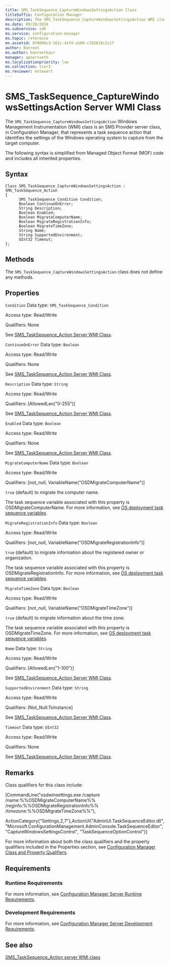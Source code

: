```yaml
---
title: SMS_TaskSequence_CaptureWindowsSettingsAction Class
titleSuffix: Configuration Manager
description: The SMS_TaskSequence_CaptureWindowsSettingsAction WMI class that represents a task sequence action that identifies the settings of the Windows operating system to capture from the target computer.
ms.date: 09/20/2016
ms.subservice: sdk
ms.service: configuration-manager
ms.topic: reference
ms.assetid: 8f0098c3-161c-41fd-a109-c7d2018c2c17
author: Banreet
ms.author: banreetkaur
manager: apoorvseth
ms.localizationpriority: low
ms.collection: tier3
ms.reviewer: mstewart
---
```

# SMS_TaskSequence_CaptureWindowsSettingsAction Server WMI Class
The `SMS_TaskSequence_CaptureWindowsSettingsAction` Windows Management Instrumentation (WMI) class is an SMS Provider server class, in Configuration Manager, that represents a task sequence action that identifies the settings of the Windows operating system to capture from the target computer.

 The following syntax is simplified from Managed Object Format (MOF) code and includes all inherited properties.

## Syntax

```
Class SMS_TaskSequence_CaptureWindowsSettingsAction : SMS_TaskSequence_Action
{
      SMS_TaskSequence_Condition Condition;
      Boolean ContinueOnError;
      String Description;
      Boolean Enabled;
      Boolean MigrateComputerName;
      Boolean MigrateRegistrationInfo;
      Boolean MigrateTimeZone;
      String Name;
      String SupportedEnvironment;
      UInt32 Timeout;
};
```

## Methods
 The `SMS_TaskSequence_CaptureWindowsSettingsAction` class does not define any methods.

## Properties
 `Condition`
 Data type: `SMS_TaskSequence_Condition`

 Access type: Read/Write

 Qualifiers: None

 See [SMS_TaskSequence_Action Server WMI Class](../../../develop/reference/osd/sms_tasksequence_action-server-wmi-class.md).

 `ContinueOnError`
 Data type: `Boolean`

 Access type: Read/Write

 Qualifiers: None

 See [SMS_TaskSequence_Action Server WMI Class](../../../develop/reference/osd/sms_tasksequence_action-server-wmi-class.md).

 `Description`
 Data type: `String`

 Access type: Read/Write

 Qualifiers: [AllowedLen("0-255")]

 See [SMS_TaskSequence_Action Server WMI Class](../../../develop/reference/osd/sms_tasksequence_action-server-wmi-class.md).

 `Enabled`
 Data type: `Boolean`

 Access type: Read/Write

 Qualifiers: None

 See [SMS_TaskSequence_Action Server WMI Class](../../../develop/reference/osd/sms_tasksequence_action-server-wmi-class.md).

 `MigrateComputerName`
 Data type: `Boolean`

 Access type: Read/Write

 Qualifiers: [not_null, VariableName("OSDMigrateComputerName")]

 `true` (default) to migrate the computer name.

 The task sequence variable associated with this property is OSDMigrateComputerName. For more information, see [OS deployment task sequence variables](../../../osd/understand/task-sequence-variables.md).

 `MigrateRegistrationInfo`
 Data type: `Boolean`

 Access type: Read/Write

 Qualifiers: [not_null, VariableName("OSDMigrateRegistrationInfo")]

 `true` (default) to migrate information about the registered owner or organization.

 The task sequence variable associated with this property is OSDMigrateRegistrationInfo. For more information, see [OS deployment task sequence variables](../../../osd/understand/task-sequence-variables.md).

 `MigrateTimeZone`
 Data type: `Boolean`

 Access type: Read/Write

 Qualifiers: [not_null, VariableName("OSDMigrateTimeZone")]

 `true` (default) to migrate information about the time zone.

 The task sequence variable associated with this property is OSDMigrateTimeZone. For more information, see [OS deployment task sequence variables](../../../osd/understand/task-sequence-variables.md).

 `Name`
 Data type: `String`

 Access type: Read/Write

 Qualifiers: [AllowedLen("1-100")]

 See [SMS_TaskSequence_Action Server WMI Class](../../../develop/reference/osd/sms_tasksequence_action-server-wmi-class.md).

 `SupportedEnvironment`
 Data type: `String`

 Access type: Read/Write

 Qualifiers: [Not_Null:ToInstance]

 See [SMS_TaskSequence_Action Server WMI Class](../../../develop/reference/osd/sms_tasksequence_action-server-wmi-class.md).

 `Timeout`
 Data type: `UInt32`

 Access type: Read/Write

 Qualifiers: None

 See [SMS_TaskSequence_Action Server WMI Class](../../../develop/reference/osd/sms_tasksequence_action-server-wmi-class.md).

## Remarks
 Class qualifiers for this class include:

 [CommandLine("osdwinsettings.exe /capture /name:%%OSDMigrateComputerName%% /reginfo:%%OSDMigrateRegistrationInfo%% /timezone:%%OSDMigrateTimeZone%%"),

 ActionCategory{"Settings,2,7"},ActionUI{"AdminUI.TaskSequenceEditor.dll", "Microsoft.ConfigurationManagement.AdminConsole.TaskSequenceEditor", "CaptureWindowsSettingsControl", "TaskSequenceOptionControl"}]

 For more information about both the class qualifiers and the property qualifiers included in the Properties section, see [Configuration Manager Class and Property Qualifiers](../../../develop/reference/misc/class-and-property-qualifiers.md).

## Requirements

### Runtime Requirements
 For more information, see [Configuration Manager Server Runtime Requirements](../../../develop/core/reqs/server-runtime-requirements.md).

### Development Requirements
 For more information, see [Configuration Manager Server Development Requirements](../../../develop/core/reqs/server-development-requirements.md).

## See also

[SMS_TaskSequence_Action server WMI class](sms_tasksequence_action-server-wmi-class.md)
